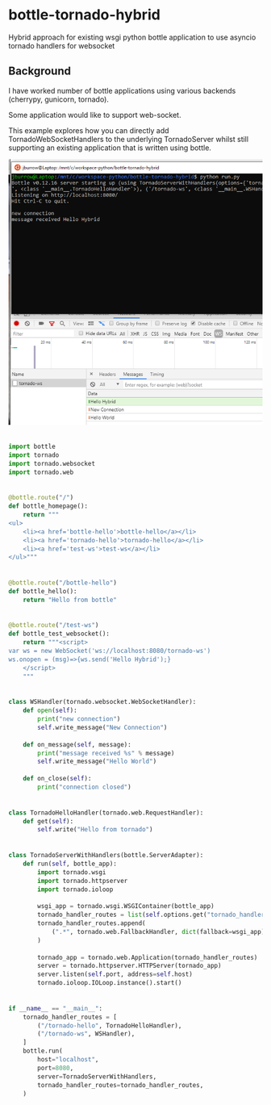 # bottle-tornado-hybrid
Hybrid approach for existing wsgi python bottle application to use asyncio tornado handlers for websocket

## Background

I have worked number of bottle applications using various backends (cherrypy, gunicorn, tornado). 

Some application would like to support web-socket.

This example explores how you can directly add TornadoWebSocketHandlers to the underlying TornadoServer whilst still supporting an existing application that is written using bottle.

![screenshot](https://github.com/jburrow/bottle-tornado-hybrid/blob/master/docs/bottle-tornado-websocket.PNG?raw=true)

```python

import bottle
import tornado
import tornado.websocket
import tornado.web


@bottle.route("/")
def bottle_homepage():
    return """
<ul>
    <li><a href='bottle-hello'>bottle-hello</a></li>    
    <li><a href='tornado-hello'>tornado-hello</a></li>
    <li><a href='test-ws'>test-ws</a></li>
</ul>"""


@bottle.route("/bottle-hello")
def bottle_hello():
    return "Hello from bottle"


@bottle.route("/test-ws")
def bottle_test_websocket():
    return """<script>
var ws = new WebSocket('ws://localhost:8080/tornado-ws')
ws.onopen = (msg)=>{ws.send('Hello Hybrid');}
    </script>
    """


class WSHandler(tornado.websocket.WebSocketHandler):
    def open(self):
        print("new connection")
        self.write_message("New Connection")

    def on_message(self, message):
        print("message received %s" % message)
        self.write_message("Hello World")

    def on_close(self):
        print("connection closed")


class TornadoHelloHandler(tornado.web.RequestHandler):
    def get(self):
        self.write("Hello from tornado")


class TornadoServerWithHandlers(bottle.ServerAdapter):
    def run(self, bottle_app):
        import tornado.wsgi
        import tornado.httpserver
        import tornado.ioloop

        wsgi_app = tornado.wsgi.WSGIContainer(bottle_app)
        tornado_handler_routes = list(self.options.get("tornado_handler_routes") or [])
        tornado_handler_routes.append(
            (".*", tornado.web.FallbackHandler, dict(fallback=wsgi_app))
        )

        tornado_app = tornado.web.Application(tornado_handler_routes)
        server = tornado.httpserver.HTTPServer(tornado_app)
        server.listen(self.port, address=self.host)
        tornado.ioloop.IOLoop.instance().start()


if __name__ == "__main__":
    tornado_handler_routes = [
        ("/tornado-hello", TornadoHelloHandler),
        ("/tornado-ws", WSHandler),
    ]
    bottle.run(
        host="localhost",
        port=8080,
        server=TornadoServerWithHandlers,
        tornado_handler_routes=tornado_handler_routes,
    )


```
